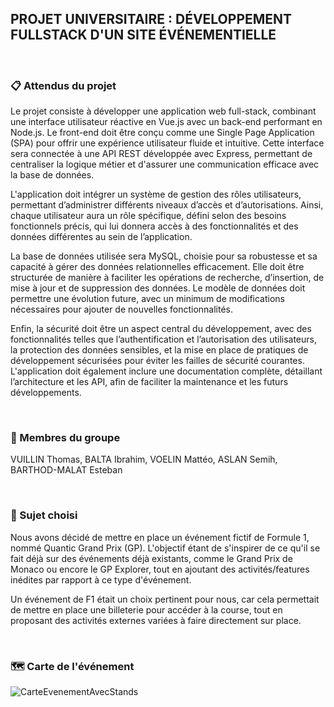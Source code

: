 ## PROJET UNIVERSITAIRE : DÉVELOPPEMENT FULLSTACK D'UN SITE ÉVÉNEMENTIELLE 
&nbsp;
### 📋 Attendus du projet

Le projet consiste à développer une application web full-stack, combinant une interface utilisateur réactive en Vue.js avec un back-end performant en Node.js. Le front-end doit être conçu comme une Single Page Application (SPA) pour offrir une expérience utilisateur fluide et intuitive. Cette interface sera connectée à une API REST développée avec Express, permettant de centraliser la logique métier et d'assurer une communication efficace avec la base de données.

L'application doit intégrer un système de gestion des rôles utilisateurs, permettant d’administrer différents niveaux d’accès et d’autorisations. Ainsi, chaque utilisateur aura un rôle spécifique, défini selon des besoins fonctionnels précis, qui lui donnera accès à des fonctionnalités et des données différentes au sein de l’application.

La base de données utilisée sera MySQL, choisie pour sa robustesse et sa capacité à gérer des données relationnelles efficacement. Elle doit être structurée de manière à faciliter les opérations de recherche, d’insertion, de mise à jour et de suppression des données. Le modèle de données doit permettre une évolution future, avec un minimum de modifications nécessaires pour ajouter de nouvelles fonctionnalités.

Enfin, la sécurité doit être un aspect central du développement, avec des fonctionnalités telles que l’authentification et l’autorisation des utilisateurs, la protection des données sensibles, et la mise en place de pratiques de développement sécurisées pour éviter les failles de sécurité courantes. L'application doit également inclure une documentation complète, détaillant l’architecture et les API, afin de faciliter la maintenance et les futurs développements.

&nbsp;
### 👥 Membres du groupe

VUILLIN Thomas, BALTA Ibrahim, VOELIN Mattéo, ASLAN Semih, BARTHOD-MALAT Esteban

&nbsp;
### 🎯 Sujet choisi 

Nous avons décidé de mettre en place un événement fictif de Formule 1, nommé Quantic Grand Prix (GP). L'objectif étant de s'inspirer de ce qu'il se fait déjà sur des événements déjà existants, comme le Grand Prix de Monaco ou encore le GP Explorer, tout en ajoutant des activités/features inédites par rapport à ce type d'événement.

Un événement de F1 était un choix pertinent pour nous, car cela permettait de mettre en place une billeterie pour accéder à la course, tout en proposant des activités externes variées à faire directement sur place.

&nbsp;
### 🗺️ Carte de l'événement  

![CarteEvenementAvecStands](https://github.com/user-attachments/assets/7e610cdf-44a1-46a4-8b44-bcc0a742e174)

